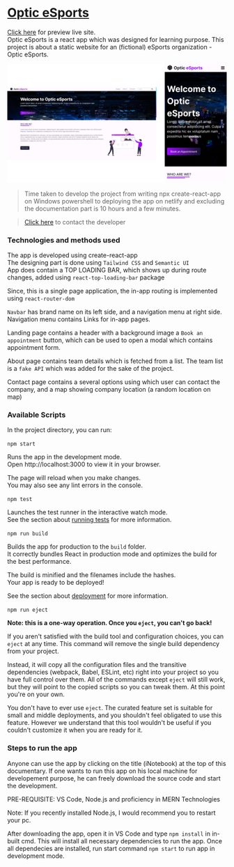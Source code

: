 

# [Optic eSports](https://optic-esports.netlify.app/)

[Click here](https://opticesports.netlify.app/) for preview live site.\
Optic eSports is a react app which was designed for learning purpose. This project is about a static website for an (fictional) eSports organization - Optic eSports.

![Image](https://github.com/13ASRamgarhia/Optic-eSports/blob/main/snapshot.png)

> Time taken to develop the project from writing npx create-react-app on Windows powershell to deploying the app on netlify and excluding the documentation part is 10 hours and a few minutes.

> [Click here](https://www.linkedin.com/in/13asr/) to contact the developer

### Technologies and methods used

The app is developed using create-react-app\
The designing part is done using `Tailwind CSS` and `Semantic UI`\
App does contain a TOP LOADING BAR, which shows up during route changes, added using `react-top-loading-bar` package

Since, this is a single page application, the in-app routing is implemented using `react-router-dom`

`Navbar` has brand name on its left side, and a navigation menu at right side. Navigation menu contains Links for in-app pages.

Landing page contains a header with a background image a `Book an appointment` button, which can be used to open a modal which contains appointment form.

About page contains team details which is fetched from a list. The team list is a `fake API` which was added for the sake of the project.

Contact page contains a several options using which user can contact the company, and a map showing company location (a random location on map)

### Available Scripts

In the project directory, you can run:

`npm start`

Runs the app in the development mode.\
Open http://localhost:3000 to view it in your browser.

The page will reload when you make changes.\
You may also see any lint errors in the console.

`npm test`

Launches the test runner in the interactive watch mode.\
See the section about [running tests](https://facebook.github.io/create-react-app/docs/running-tests) for more information.

`npm run build`

Builds the app for production to the `build` folder.\
It correctly bundles React in production mode and optimizes the build for the best performance.

The build is minified and the filenames include the hashes.\
Your app is ready to be deployed!

See the section about [deployment](https://facebook.github.io/create-react-app/docs/deployment) for more information.

`npm run eject`

**Note: this is a one-way operation. Once you `eject`, you can't go back!**

If you aren't satisfied with the build tool and configuration choices, you can `eject` at any time. This command will remove the single build dependency from your project.

Instead, it will copy all the configuration files and the transitive dependencies (webpack, Babel, ESLint, etc) right into your project so you have full control over them. All of the commands except `eject` will still work, but they will point to the copied scripts so you can tweak them. At this point you're on your own.

You don't have to ever use `eject`. The curated feature set is suitable for small and middle deployments, and you shouldn't feel obligated to use this feature. However we understand that this tool wouldn't be useful if you couldn't customize it when you are ready for it.

### Steps to run the app

Anyone can use the app by clicking on the title (iNotebook) at the top of this documentary.
If one wants to run this app on his local machine for developement purpose, he can freely download the source code and start the development.

PRE-REQUISITE: VS Code, Node.js and proficiency in MERN Technologies

Note: If you recently installed Node.js, I would recommend you to restart your pc.

After downloading the app, open it in VS Code and type `npm install` in in-built cmd. This will install all necessary dependencies to run the app.
Once all dependecies are installed, run start command `npm start` to run app in development mode.
